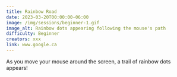 ```yaml
---
title: Rainbow Road
date: 2023-03-20T00:00:00-06:00
image: /img/sessions/beginner-1.gif
image_alt: Rainbow dots appearing following the mouse's path
difficulty: Beginner
creators: xxx
link: www.google.ca 
---
```


As you move your mouse around the screen, a trail of rainbow dots appears!
